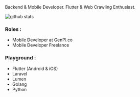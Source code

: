 Backend & Mobile Developer. Flutter & Web Crawling Enthusiast.

![github stats](https://github-readme-stats.vercel.app/api?username=yusriltakeuchi&show_icons=true)

### Roles :
- Mobile Developer at GenPI.co
- Mobile Developer Freelance

### Playground :
- Flutter (Android & iOS)
- Laravel
- Lumen
- Golang
- Python
